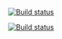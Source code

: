 
[![Build status](https://ci.appveyor.com/api/projects/status/h55fykh385kq0ehr?svg=true)](https://ci.appveyor.com/project/Olesya1988/ahj-events)

[![Build status](https://ci.appveyor.com/api/projects/status/42benq64axxa6qe4?svg=true)](https://ci.appveyor.com/project/Poriadinsky/ajs-3-events)